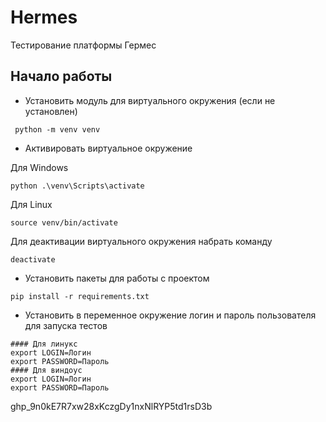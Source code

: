 # Hermes
Тестирование платформы Гермес

## Начало работы

* Установить модуль для виртуального окружения (если не установлен)

```commandline
 python -m venv venv
```

* Активировать виртуальное окружение

Для Windows
```commandline
python .\venv\Scripts\activate
```

Для Linux

```commandline
source venv/bin/activate
```

Для деактивации виртуального окружения набрать команду

```commandline
deactivate
```

* Установить пакеты для работы с проектом

```commandline
pip install -r requirements.txt
```

* Установить в переменное окружение логин и пароль пользователя для запуска тестов
```commandline
#### Для линукс
export LOGIN=Логин
export PASSWORD=Пароль
#### Для виндоус
export LOGIN=Логин
export PASSWORD=Пароль
```


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